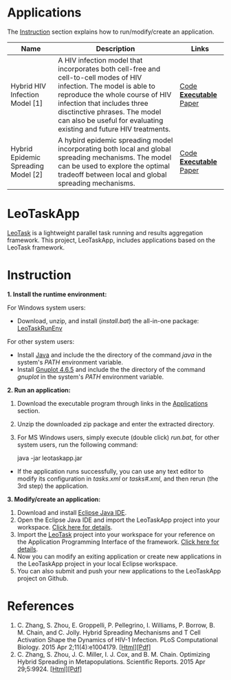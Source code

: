 # Applications

The [Instruction](#instruction) section explains how to run/modify/create an application.

Name  | Description | Links
----- |-------------|----------
Hybrid HIV Infection Model [1] | A HIV infection model that incorporates both cell-free and cell-to-cell modes of HIV infection. The model is able to reproduce the whole course of HIV infection that includes three disctinctive phrases. The model can also be useful for evaluating existing and future HIV treatments. | [Code](leotaskapp/src/org/leores/task/app/ModelHIV.java) [**Executable**](leotaskapp/demo/modelhiv.zip?raw=true) [Paper](http://journals.plos.org/ploscompbiol/article?id=10.1371/journal.pcbi.1004179)
Hybrid Epidemic Spreading Model [2] | A hybird epidemic spreading model incorporating both local and global spreading mechanisms. The model can be used to explore the optimal tradeoff between local and global spreading mechanisms. | [Code](leotaskapp/src/org/leores/task/app/EpiHybrid.java) [**Executable**](leotaskapp/demo/epihybrid.zip?raw=true) [Paper](http://arxiv.org/pdf/1409.7291v3.pdf)

# LeoTaskApp

[LeoTask](http://github.com/mleoking/LeoTask) is a lightweight parallel task running and results aggregation framework. This project, LeoTaskApp, includes applications based on the LeoTask framework.

# Instruction

**1. Install the runtime environment:**

For Windows system users: 

* Download, unzip, and install (_install.bat_) the all-in-one package: [LeoTaskRunEnv](https://github.com/mleoking/LeoTaskApp/releases/download/v1.0.0/LeoTaskRunEnv.zip)

For other system users:

* Install [Java](http://www.oracle.com/technetwork/java/javase/downloads/jdk7-downloads-1880260.html) and include the the directory of the command _java_ in the system's _PATH_ environment variable.
* Install [Gnuplot 4.6.5](http://sourceforge.net/projects/gnuplot/files/gnuplot/4.6.5/) and include the the directory of the command _gnuplot_ in the system's _PATH_ environment variable.

**2. Run an application:**

1. Download the executable program through links in the [Applications](#applications) section.
2. Unzip the downloaded zip package and enter the extracted directory.
3. For MS Windows users, simply execute (double click) _run.bat_, for other system users, run the following command:

    java -jar leotaskapp.jar
    
* If the application runs successfully, you can use any text editor to modify its configuration in _tasks.xml_ or _tasks#.xml_, and then rerun (the 3rd step) the application.

**3. Modify/create an application:**

1. Download and install [Eclipse Java IDE](https://www.eclipse.org/downloads/packages/eclipse-ide-java-developers/keplersr2).
2. Open the Eclipse Java IDE and import the LeoTaskApp project into your workspace. [Click here for details](leotaskapp/doc/import-into-eclipse/README.md).
3. Import the [LeoTask](https://github.com/mleoking/LeoTask) project into your workspace for your reference on the Application Programming Interface of the framework. [Click here for details](leotaskapp/doc/import-into-eclipse/README.md).
4. Now you can modify an exiting application or create new applications in the LeoTaskApp project in your local Eclipse workspace.
5. You can also submit and push your new applications to the LeoTaskApp project on Github.

# References

1. C. Zhang, S. Zhou, E. Groppelli, P. Pellegrino, I. Williams, P. Borrow, B. M. Chain, and C. Jolly. Hybrid Spreading Mechanisms and T Cell Activation Shape the Dynamics of HIV-1 Infection. PLoS Computational Biology. 2015 Apr 2;11(4):e1004179. [[Html]](http://journals.plos.org/ploscompbiol/article?id=10.1371/journal.pcbi.1004179)[[Pdf]](http://www.ploscompbiol.org/article/fetchObject.action?uri=info:doi/10.1371/journal.pcbi.1004179&representation=PDF)
2. C. Zhang, S. Zhou, J. C. Miller, I. J. Cox, and B. M. Chain. Optimizing Hybrid Spreading in Metapopulations. Scientific Reports. 2015 Apr 29;5:9924. [[Html]](http://www.nature.com/srep/2015/150429/srep09924/full/srep09924.html)[[Pdf]](http://www.nature.com/srep/2015/150429/srep09924/pdf/srep09924.pdf)

